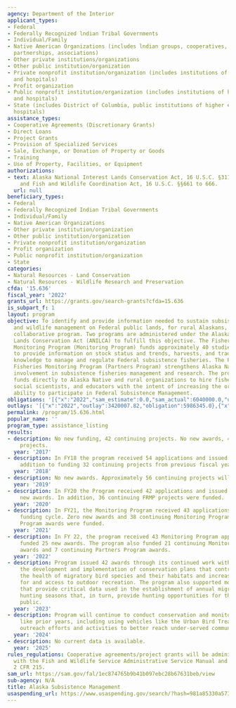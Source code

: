 ```yaml
---
agency: Department of the Interior
applicant_types:
- Federal
- Federally Recognized lndian Tribal Governments
- Individual/Family
- Native American Organizations (includes lndian groups, cooperatives, corporations,
  partnerships, associations)
- Other private institutions/organizations
- Other public institution/organization
- Private nonprofit institution/organization (includes institutions of higher education
  and hospitals)
- Profit organization
- Public nonprofit institution/organization (includes institutions of higher education
  and hospitals)
- State (includes District of Columbia, public institutions of higher education and
  hospitals)
assistance_types:
- Cooperative Agreements (Discretionary Grants)
- Direct Loans
- Project Grants
- Provision of Specialized Services
- Sale, Exchange, or Donation of Property or Goods
- Training
- Use of Property, Facilities, or Equipment
authorizations:
- text: Alaska National Interest Lands Conservation Act, 16 U.S.C. §3119 and §3122;
    and Fish and Wildlife Coordination Act, 16 U.S.C. §§661 to 666.
  url: null
beneficiary_types:
- Federal
- Federally Recognized Indian Tribal Governments
- Individual/Family
- Native American Organizations
- Other private institution/organization
- Other public institution/organization
- Private nonprofit institution/organization
- Profit organization
- Public nonprofit institution/organization
- State
categories:
- Natural Resources - Land Conservation
- Natural Resources - Wildlife Research and Preservation
cfda: '15.636'
fiscal_year: '2022'
grants_url: https://grants.gov/search-grants?cfda=15.636
is_subpart_f: 1
layout: program
objective: To identify and provide information needed to sustain subsistence fisheries
  and wildlife management on Federal public lands, for rural Alaskans, through a multidisciplinary,
  collaborative program. Two programs are administered under the Alaska National Interest
  Lands Conservation Act (ANILCA) to fulfill this objective. The Fisheries Resource
  Monitoring Program (Monitoring Program) funds approximately 40 studies annually
  to provide information on stock status and trends, harvests, and traditional ecological
  knowledge to manage and regulate Federal subsistence fisheries. The Partners for
  Fisheries Monitoring Program (Partners Program) strengthens Alaska Native and rural
  involvement in subsistence fisheries management and research. The program provides
  funds directly to Alaska Native and rural organizations to hire fishery biologists,
  social scientists, and educators with the intent of increasing the organizations
  ability to participate in Federal Subsistence Management.
obligations: '[{"x":"2022","sam_estimate":0.0,"sam_actual":6040000.0,"usa_spending_actual":5203211.21},{"x":"2023","sam_estimate":0.0,"sam_actual":3300000.0,"usa_spending_actual":1964496.29},{"x":"2024","sam_estimate":2000000.0,"sam_actual":0.0,"usa_spending_actual":1934974.97}]'
outlays: '[{"x":"2022","outlay":3420007.82,"obligation":5986345.0},{"x":"2023","outlay":108207.34,"obligation":415020.0},{"x":"2024","outlay":332512.82,"obligation":806843.0}]'
permalink: /program/15.636.html
popular_name: ''
program_type: assistance_listing
results:
- description: No new funding, 42 continuing projects. No new awards, 42 continuing
    projects.
  year: '2017'
- description: In FY18 the program received 54 applications and issued 23 awards in
    addition to funding 32 continuing projects from previous fiscal years.
  year: '2018'
- description: No new awards. Approximately 56 continuing projects will be funded.
  year: '2019'
- description: In FY20 the Program received 42 applications and issued twenty-one
    new awards. In addition, 36 continuing FRMP projects were funded.
  year: '2020'
- description: In FY21, the Monitoring Program received 43 applications for the FY22
    funding cycle. Zero new awards and 38 continuing Monitoring Program and Partners
    Program awards were funded.
  year: '2021'
- description: In FY 22, the program received 43 Monitoring Program applications and
    funded 25 new awards. The program also funded 21 continuing Monitoring Program
    awards and 7 continuing Partners Program awards.
  year: '2022'
- description: Program issued 42 awards through its continued work with partners in
    the development and implementation of conservation plans that contribute to improving
    the health of migratory bird species and their habitats and increasing opportunities
    for and access to outdoor recreation. The program also supported monitoring activities
    that provide critical data used in the establishment of annual migratory bird
    hunting seasons that, in turn, provide hunting opportunities for the American
    public.
  year: '2023'
- description: Program will continue to conduct conservation and monitoring activities
    like prior years, including using vehicles like the Urban Bird Treaty to expand
    outreach efforts and activities to better reach under-served communities.
  year: '2024'
- description: No current data is available.
  year: '2025'
rules_regulations: Cooperative agreements/project grants will be administered in conformance
  with the Fish and Wildlife Service Administrative Service Manual and 2 CFR 200;
  2 CFR 215.
sam_url: https://sam.gov/fal/1ec874765b9b41b097ebc28b67631beb/view
sub-agency: N/A
title: Alaska Subsistence Management
usaspending_url: https://www.usaspending.gov/search/?hash=981a85330a5736f3b51eef19e6edd0d3
---
```

